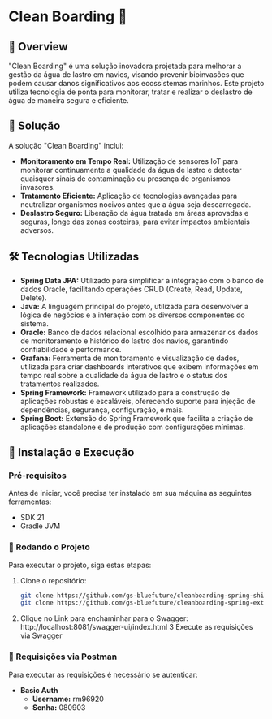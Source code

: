 # Clean Boarding 🚢

## 📌 Overview
"Clean Boarding" é uma solução inovadora projetada para melhorar a gestão da água de lastro em navios, visando prevenir bioinvasões que podem causar danos significativos aos ecossistemas marinhos. Este projeto utiliza tecnologia de ponta para monitorar, tratar e realizar o deslastro de água de maneira segura e eficiente.

## 🚀 Solução
A solução "Clean Boarding" inclui:
- **Monitoramento em Tempo Real:** Utilização de sensores IoT para monitorar continuamente a qualidade da água de lastro e detectar quaisquer sinais de contaminação ou presença de organismos invasores.
- **Tratamento Eficiente:** Aplicação de tecnologias avançadas para neutralizar organismos nocivos antes que a água seja descarregada.
- **Deslastro Seguro:** Liberação da água tratada em áreas aprovadas e seguras, longe das zonas costeiras, para evitar impactos ambientais adversos.

## 🛠 Tecnologias Utilizadas
- **Spring Data JPA:** Utilizado para simplificar a integração com o banco de dados Oracle, facilitando operações CRUD (Create, Read, Update, Delete).
- **Java:** A linguagem principal do projeto, utilizada para desenvolver a lógica de negócios e a interação com os diversos componentes do sistema.
- **Oracle:** Banco de dados relacional escolhido para armazenar os dados de monitoramento e histórico do lastro dos navios, garantindo confiabilidade e performance.
- **Grafana:** Ferramenta de monitoramento e visualização de dados, utilizada para criar dashboards interativos que exibem informações em tempo real sobre a qualidade da água de lastro e o status dos tratamentos realizados.
- **Spring Framework:** Framework utilizado para a construção de aplicações robustas e escaláveis, oferecendo suporte para injeção de dependências, segurança, configuração, e mais.
- **Spring Boot:** Extensão do Spring Framework que facilita a criação de aplicações standalone e de produção com configurações mínimas.

## 🔧 Instalação e Execução

### Pré-requisitos
Antes de iniciar, você precisa ter instalado em sua máquina as seguintes ferramentas:
- SDK 21
- Gradle JVM

### 🚀 Rodando o Projeto
Para executar o projeto, siga estas etapas:

1. Clone o repositório:
   ```bash
   git clone https://github.com/gs-bluefuture/cleanboarding-spring-shipmonitoring.git
   git clone https://github.com/gs-bluefuture/cleanboarding-spring-external-api.git
2. Clique no Link para enchaminhar para o Swagger:
   http://localhost:8081/swagger-ui/index.html
3 Execute as requisições via Swagger   
### 🚀 Requisições via Postman
Para executar as requisições é necessário se autenticar:
- **Basic Auth**
  - **Username:** rm96920
  - **Senha:** 080903


  
